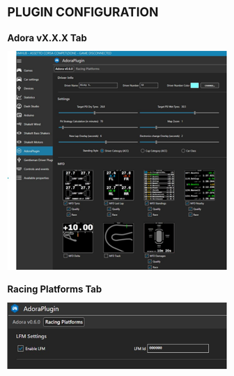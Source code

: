# PLUGIN CONFIGURATION
## Adora vX.X.X Tab
![Activate](/src/images/docs/plugin.jpg)

## Racing Platforms Tab
![Activate](/src/images/docs/racing_platform.jpg)